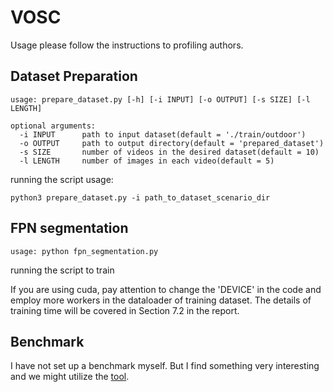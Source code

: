 # VOSC

 Usage
please follow the instructions to profiling authors.

## Dataset Preparation
```
usage: prepare_dataset.py [-h] [-i INPUT] [-o OUTPUT] [-s SIZE] [-l LENGTH]

optional arguments:
  -i INPUT      path to input dataset(default = './train/outdoor')
  -o OUTPUT     path to output directory(default = 'prepared_dataset')
  -s SIZE       number of videos in the desired dataset(default = 10)
  -l LENGTH     number of images in each video(default = 5)
```
running the script usage:
```
python3 prepare_dataset.py -i path_to_dataset_scenario_dir 
```

## FPN segmentation
```
usage: python fpn_segmentation.py 
```
running the script to train

If you are using cuda, pay attention to change the 'DEVICE' in the code and employ more workers in the dataloader of training dataset. The details of training time will be covered in Section 7.2 in the report. 

## Benchmark
I have not set up a benchmark myself. But I find something very interesting and we might utilize the [tool](https://github.com/open-mmlab/mmsegmentation).
